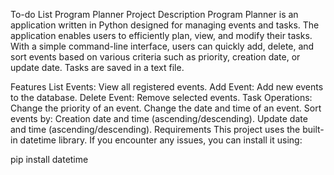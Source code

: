 To-do List
Program Planner
Project Description
Program Planner is an application written in Python designed for managing events and tasks. The application enables users to efficiently plan, view, and modify their tasks. With a simple command-line interface, users can quickly add, delete, and sort events based on various criteria such as priority, creation date, or update date. Tasks are saved in a text file.

Features
List Events: View all registered events.
Add Event: Add new events to the database.
Delete Event: Remove selected events.
Task Operations:
Change the priority of an event.
Change the date and time of an event.
Sort events by:
Creation date and time (ascending/descending).
Update date and time (ascending/descending).
Requirements
This project uses the built-in datetime library. If you encounter any issues, you can install it using:


pip install datetime
